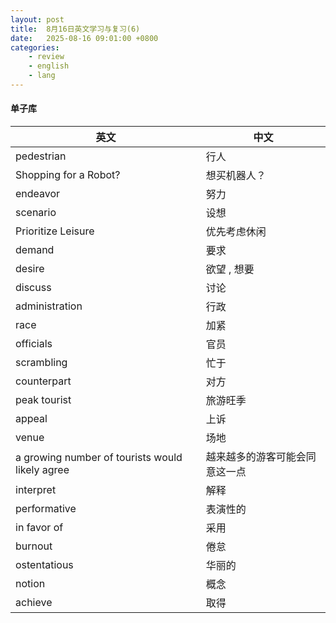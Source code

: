 ```yaml
---
layout: post
title:  8月16日英文学习与复习(6)
date:   2025-08-16 09:01:00 +0800
categories: 
    - review
    - english
    - lang
---
```


#### 单子库

英文 | 中文
-- | --
pedestrian | 行人
Shopping for a Robot? | 想买机器人？
endeavor | 努力
scenario | 设想
Prioritize Leisure | 优先考虑休闲
demand | 要求
desire | 欲望 , 想要
discuss | 讨论
administration | 行政
race | 加紧
officials | 官员
scrambling | 忙于 
counterpart | 对方
peak tourist | 旅游旺季
appeal | 上诉
venue | 场地
a growing number of tourists would likely agree | 越来越多的游客可能会同意这一点
interpret | 解释
performative | 表演性的
in favor of |  采用
burnout | 倦怠
ostentatious | 华丽的
notion |  概念
achieve | 取得